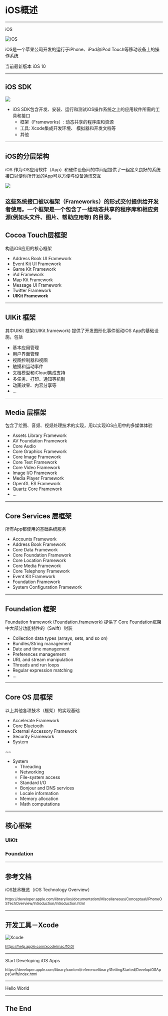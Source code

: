 

# iOS概述

---

iOS


![iOS](https://developer.apple.com/ios/images/ios-11-hero-large_2x.png) <!-- .element height="50%" -->

iOS是一个苹果公司开发的运行于iPhone、iPad和iPod Touch等移动设备上的操作系统

当前最新版本 iOS 10


---

## iOS SDK

![](https://developer.apple.com/library/content/documentation/Miscellaneous/Conceptual/iPhoneOSTechOverview/Art/iOStech_intro_2x.png) <!-- .element height="30%" width="30%" -->

- iOS SDK包含开发、安装、运行和测试iOS操作系统之上的应用软件所需的工具和接口
  - 框架（Frameworks）:  动态共享的程序库和资源
  - 工具: Xcode集成开发环境、 模拟器和开发文档等
  - 其他

---

## iOS的分层架构

iOS 作为iOS应用软件（App）和硬件设备间的中间层提供了一组定义良好的系统接口以便你所开发的App可以方便与设备通讯交互

![](https://developer.apple.com/library/content/documentation/Miscellaneous/Conceptual/iPhoneOSTechOverview/Art/SystemLayers_2x.png) <!-- .element height="30%"  -->

<small>这些系统接口被以框架（Frameworks）的形式交付提供给开发者使用。一个框架是一个包含了一组动态共享的程序库和相应资源(例如头文件、图片、帮助应用等) 的目录。</small>
---

## Cocoa Touch层框架

构造iOS应用的核心框架

- Address Book UI Framework
- Event Kit UI Framework
- Game Kit Framework
- iAd Framework
- Map Kit Framework
- Message UI Framework
- Twitter Framework
- **UIKit Framework**

---

## UIKit 框架

其中UIKit 框架(UIKit.framework) 提供了开发图形化事件驱动iOS App的基础设施，包括

- 基本应用管理
- 用户界面管理
- 视图控制器和视图
- 触摸和运动事件
- 文档模型和iCloud集成支持
- 多任务、打印、通知等机制
- 动画效果、内容分享等
- …

---

## Media 层框架

包含了绘图、音频、视频处理技术的实现，用以实现iOS应用中的多媒体体验

- Assets Library Framework
- AV Foundation Framework
- Core Audio
- Core Graphics Framework
- Core Image Framework
- Core Text Framework
- Core Video Framework
- Image I/O Framework
- Media Player Framework
- OpenGL ES Framework
- Quartz Core Framework
- …

---

## Core Services 层框架

所有App都使用的基础系统服务

- Accounts Framework
- Address Book Framework
- Core Data Framework
- Core Foundation Framework
- Core Location Framework
- Core Media Framework
- Core Telephony Framework
- Event Kit Framework
- Foundation Framework
- System Configuration Framework

---

## Foundation 框架

Foundation framework (Foundation.framework) 提供了 Core Foundation框架中大部分功能特性的（Swift）封装

- Collection data types (arrays, sets, and so on)
- Bundles/String management
- Date and time management
- Preferences management
- URL and stream manipulation
- Threads and run loops
- Regular expression matching
- …

---

## Core OS 层框架

以上其他各项技术（框架）的实现基础

- Accelerate Framework
- Core Bluetooth
- External Accessory Framework
- Security Framework
- System

~~

- System
  - Threading
  - Networking
  - File-system access
  - Standard I/O
  - Bonjour and DNS services
  - Locale information
  - Memory allocation
  - Math computations

---

## 核心框架

### UIKit
### Foundation

---

## 参考文档

iOS技术概览（iOS Technology Overview）

<small>
https://developer.apple.com/library/ios/documentation/Miscellaneous/Conceptual/iPhoneOSTechOverview/Introduction/Introduction.html</small>


---

## 开发工具－Xcode
 

![Xcode](https://help.apple.com/xcode/mac/10.0/en.lproj/GlobalArt/AppLanding.png)


<small>https://help.apple.com/xcode/mac/10.0/</small>


---

Start Developing iOS Apps

<small>
https://developer.apple.com/library/content/referencelibrary/GettingStarted/DevelopiOSAppsSwift/index.html
</small>

---

Hello World


---

## The End